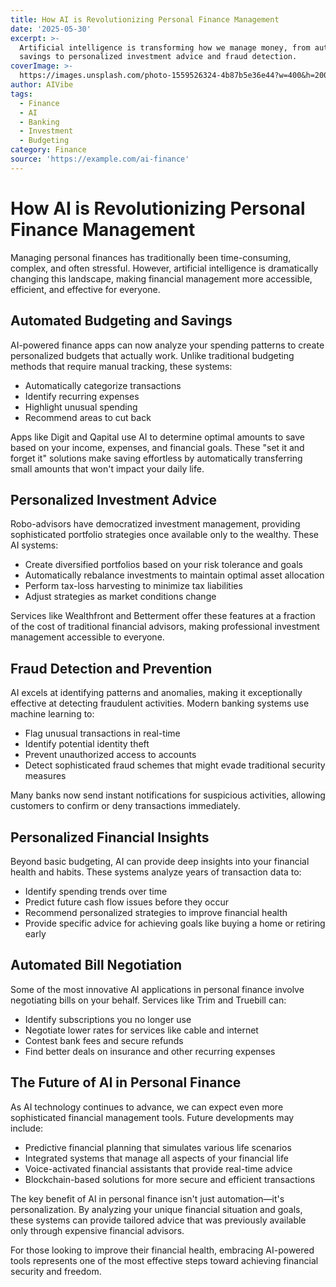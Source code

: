 ```yaml
---
title: How AI is Revolutionizing Personal Finance Management
date: '2025-05-30'
excerpt: >-
  Artificial intelligence is transforming how we manage money, from automated
  savings to personalized investment advice and fraud detection.
coverImage: >-
  https://images.unsplash.com/photo-1559526324-4b87b5e36e44?w=400&h=200&fit=crop&auto=format
author: AIVibe
tags:
  - Finance
  - AI
  - Banking
  - Investment
  - Budgeting
category: Finance
source: 'https://example.com/ai-finance'
---
```


# How AI is Revolutionizing Personal Finance Management

Managing personal finances has traditionally been time-consuming, complex, and often stressful. However, artificial intelligence is dramatically changing this landscape, making financial management more accessible, efficient, and effective for everyone.

## Automated Budgeting and Savings

AI-powered finance apps can now analyze your spending patterns to create personalized budgets that actually work. Unlike traditional budgeting methods that require manual tracking, these systems:

- Automatically categorize transactions
- Identify recurring expenses
- Highlight unusual spending
- Recommend areas to cut back

Apps like Digit and Qapital use AI to determine optimal amounts to save based on your income, expenses, and financial goals. These "set it and forget it" solutions make saving effortless by automatically transferring small amounts that won't impact your daily life.

## Personalized Investment Advice

Robo-advisors have democratized investment management, providing sophisticated portfolio strategies once available only to the wealthy. These AI systems:

- Create diversified portfolios based on your risk tolerance and goals
- Automatically rebalance investments to maintain optimal asset allocation
- Perform tax-loss harvesting to minimize tax liabilities
- Adjust strategies as market conditions change

Services like Wealthfront and Betterment offer these features at a fraction of the cost of traditional financial advisors, making professional investment management accessible to everyone.

## Fraud Detection and Prevention

AI excels at identifying patterns and anomalies, making it exceptionally effective at detecting fraudulent activities. Modern banking systems use machine learning to:

- Flag unusual transactions in real-time
- Identify potential identity theft
- Prevent unauthorized access to accounts
- Detect sophisticated fraud schemes that might evade traditional security measures

Many banks now send instant notifications for suspicious activities, allowing customers to confirm or deny transactions immediately.

## Personalized Financial Insights

Beyond basic budgeting, AI can provide deep insights into your financial health and habits. These systems analyze years of transaction data to:

- Identify spending trends over time
- Predict future cash flow issues before they occur
- Recommend personalized strategies to improve financial health
- Provide specific advice for achieving goals like buying a home or retiring early

## Automated Bill Negotiation

Some of the most innovative AI applications in personal finance involve negotiating bills on your behalf. Services like Trim and Truebill can:

- Identify subscriptions you no longer use
- Negotiate lower rates for services like cable and internet
- Contest bank fees and secure refunds
- Find better deals on insurance and other recurring expenses

## The Future of AI in Personal Finance

As AI technology continues to advance, we can expect even more sophisticated financial management tools. Future developments may include:

- Predictive financial planning that simulates various life scenarios
- Integrated systems that manage all aspects of your financial life
- Voice-activated financial assistants that provide real-time advice
- Blockchain-based solutions for more secure and efficient transactions

The key benefit of AI in personal finance isn't just automation—it's personalization. By analyzing your unique financial situation and goals, these systems can provide tailored advice that was previously available only through expensive financial advisors.

For those looking to improve their financial health, embracing AI-powered tools represents one of the most effective steps toward achieving financial security and freedom.
